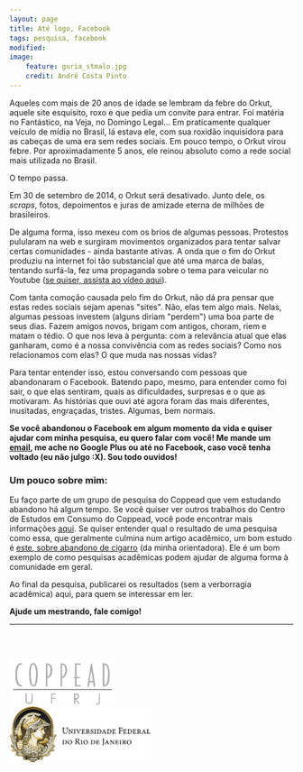 ```yaml
---
layout: page
title: Até logo, Facebook
tags: pesquisa, facebook
modified:
image:
    feature: guria_stmalo.jpg
    credit: André Costa Pinto
---
```


Aqueles com mais de 20 anos de idade se lembram da febre do Orkut, aquele site esquisito, roxo e que pedia um convite para entrar. Foi matéria no Fantástico, na Veja, no Domingo Legal... Em praticamente qualquer veículo de mídia no Brasil, lá estava ele, com sua roxidão inquisidora para as cabeças de uma era sem redes sociais. Em pouco tempo, o Orkut virou febre. Por aproximadamente 5 anos, ele reinou absoluto como a rede social mais utilizada no Brasil.

O tempo passa.

Em 30 de setembro de 2014, o Orkut será desativado. Junto dele, os _scraps_, fotos, depoimentos e juras de amizade eterna de milhões de brasileiros.

De alguma forma, isso mexeu com os brios de algumas pessoas. Protestos pulularam na web e surgiram movimentos organizados para tentar salvar certas comunidades - ainda bastante ativas. A onda que o fim do Orkut produziu na internet foi tão substancial que até uma marca de balas, tentando surfá-la, fez uma propaganda sobre o tema para veicular no Youtube ([se quiser, assista ao vídeo aqui](https://www.youtube.com/watch?v=TuZgVv20ec0)).

Com tanta comoção causada pelo fim do Orkut, não dá pra pensar que estas redes sociais sejam apenas "sites". Não, elas tem algo mais. Nelas, algumas pessoas investem (alguns diriam "perdem") uma boa parte de seus dias. Fazem amigos novos, brigam com antigos, choram, riem e matam o tédio. O que nos leva à pergunta: com a relevância atual que elas ganharam, como é a nossa convivência com as redes sociais? Como nos relacionamos com elas? O que muda nas nossas vidas?

Para tentar entender isso, estou conversando com pessoas que abandonaram o Facebook. Batendo papo, mesmo, para entender como foi sair, o que elas sentiram, quais as dificuldades, surpresas e o que as motivaram. As histórias que ouvi até agora foram das mais diferentes, inusitadas, engraçadas, tristes. Algumas, bem normais.

<b>Se você abandonou o Facebook em algum momento da vida e quiser ajudar com minha pesquisa, eu quero falar com você! Me mande um [email](mailto:andre@costapinto.org), me ache no Google Plus ou até no Facebook, caso você tenha voltado (eu não julgo :X). Sou todo ouvidos!</b>

### Um pouco sobre mim:

Eu faço parte de um grupo de pesquisa do Coppead que vem estudando abandono há algum tempo. Se você quiser ver outros trabalhos do Centro de Estudos em Consumo do Coppead, você pode encontrar mais informações [aqui](http://www.coppead.ufrj.br/pt-br/docentes-e-pesquisa/centros-de-estudos/consumo/). Se quiser entender qual o resultado de uma pesquisa como essa, que geralmente culmina num artigo acadêmico, um bom estudo é [este, sobre abandono de cigarro](http://www.anpad.org.br/admin/pdf/MKT2447.pdf) (da minha orientadora). Ele é um bom exemplo de como pesquisas acadêmicas podem ajudar de alguma forma à comunidade em geral. 

Ao final da pesquisa, publicarei os resultados (sem a verborragia acadêmica) aqui, para quem se interessar em ler.

<b>Ajude um mestrando, fale comigo!</b>

<hr>

<br><br>
<style type="text/css">
a:visited img {
   text-decoration:none;
   }
a:hover img {
   text-decoration:none;
   }
a img {
   text-decoration:none;
   } 
</style>

<a href="http://www.coppead.ufrj.br"><img src="/images/pesquisa/logo_coppead.png" style="height: 80px; margin-right:100px;"></a> 
<a href="http://www.ufrj.br"><img src="/images/pesquisa/logo_ufrj.png" style="height: 100px"></a>

